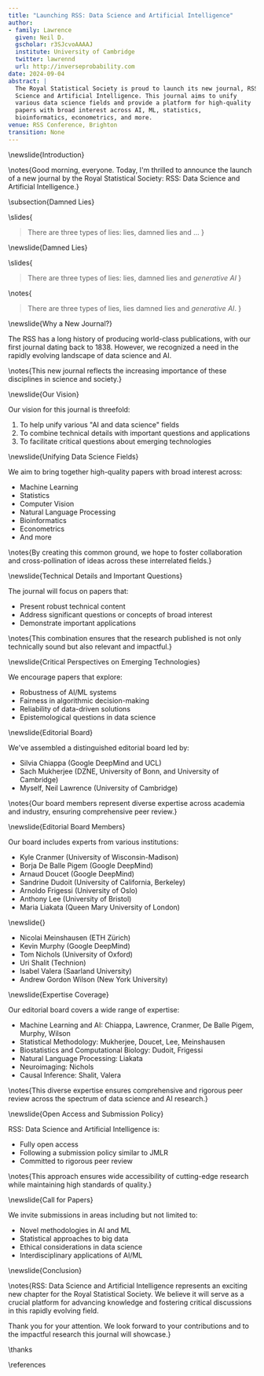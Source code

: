```yaml
---
title: "Launching RSS: Data Science and Artificial Intelligence"
author:
- family: Lawrence 
  given: Neil D.
  gscholar: r3SJcvoAAAAJ 
  institute: University of Cambridge 
  twitter: lawrennd 
  url: http://inverseprobability.com
date: 2024-09-04
abstract: |
  The Royal Statistical Society is proud to launch its new journal, RSS: Data
  Science and Artificial Intelligence. This journal aims to unify
  various data science fields and provide a platform for high-quality
  papers with broad interest across AI, ML, statistics,
  bioinformatics, econometrics, and more.
venue: RSS Conference, Brighton 
transition: None 
---
```


\newslide{Introduction}

\notes{Good morning, everyone. Today, I'm thrilled to announce the launch of a new journal by the Royal Statistical Society: RSS: Data Science and Artificial Intelligence.}

\subsection{Damned Lies}

\slides{
> There are three types of lies: lies, damned lies and ...
}

\newslide{Damned Lies}

\slides{
> There are three types of lies: lies, damned lies and *generative AI*
}

\notes{
> There are three types of lies, lies damned lies and *generative AI*. 
}



\newslide{Why a New Journal?}

The RSS has a long history of producing world-class publications, with our first journal dating back to 1838. However, we recognized a need in the rapidly evolving landscape of data science and AI.

\notes{This new journal reflects the increasing importance of these disciplines in science and society.}

\newslide{Our Vision}

Our vision for this journal is threefold:

1. To help unify various "AI and data science" fields
2. To combine technical details with important questions and applications
3. To facilitate critical questions about emerging technologies

\newslide{Unifying Data Science Fields}

We aim to bring together high-quality papers with broad interest across:

- Machine Learning
- Statistics
- Computer Vision
- Natural Language Processing
- Bioinformatics
- Econometrics
- And more

\notes{By creating this common ground, we hope to foster collaboration and cross-pollination of ideas across these interrelated fields.}

\newslide{Technical Details and Important Questions}

The journal will focus on papers that:

- Present robust technical content
- Address significant questions or concepts of broad interest
- Demonstrate important applications

\notes{This combination ensures that the research published is not only technically sound but also relevant and impactful.}

\newslide{Critical Perspectives on Emerging Technologies}

We encourage papers that explore:

- Robustness of AI/ML systems
- Fairness in algorithmic decision-making
- Reliability of data-driven solutions
- Epistemological questions in data science

\newslide{Editorial Board}

We've assembled a distinguished editorial board led by:

- Silvia Chiappa (Google DeepMind and UCL)
- Sach Mukherjee (DZNE, University of Bonn, and University of Cambridge)
- Myself, Neil Lawrence (University of Cambridge)

\notes{Our board members represent diverse expertise across academia and industry, ensuring comprehensive peer review.}

\newslide{Editorial Board Members}

Our board includes experts from various institutions:

- Kyle Cranmer (University of Wisconsin-Madison)
- Borja De Balle Pigem (Google DeepMind)
- Arnaud Doucet (Google DeepMind)
- Sandrine Dudoit (University of California, Berkeley)
- Arnoldo Frigessi (University of Oslo)
- Anthony Lee (University of Bristol)
- Maria Liakata (Queen Mary University of London)

\newslide{}

- Nicolai Meinshausen (ETH Zürich)
- Kevin Murphy (Google DeepMind)
- Tom Nichols (University of Oxford)
- Uri Shalit (Technion)
- Isabel Valera (Saarland University)
- Andrew Gordon Wilson (New York University)

\newslide{Expertise Coverage}

Our editorial board covers a wide range of expertise:

- Machine Learning and AI: Chiappa, Lawrence, Cranmer, De Balle Pigem, Murphy, Wilson
- Statistical Methodology: Mukherjee, Doucet, Lee, Meinshausen
- Biostatistics and Computational Biology: Dudoit, Frigessi
- Natural Language Processing: Liakata
- Neuroimaging: Nichols
- Causal Inference: Shalit, Valera

\notes{This diverse expertise ensures comprehensive and rigorous peer review across the spectrum of data science and AI research.}

\newslide{Open Access and Submission Policy}

RSS: Data Science and Artificial Intelligence is:
- Fully open access
- Following a submission policy similar to JMLR
- Committed to rigorous peer review

\notes{This approach ensures wide accessibility of cutting-edge research while maintaining high standards of quality.}

\newslide{Call for Papers}

We invite submissions in areas including but not limited to:
- Novel methodologies in AI and ML
- Statistical approaches to big data
- Ethical considerations in data science
- Interdisciplinary applications of AI/ML

\newslide{Conclusion}

\notes{RSS: Data Science and Artificial Intelligence represents an exciting new chapter for the Royal Statistical Society. We believe it will serve as a crucial platform for advancing knowledge and fostering critical discussions in this rapidly evolving field.

Thank you for your attention. We look forward to your contributions and to the impactful research this journal will showcase.}

\thanks

\references
